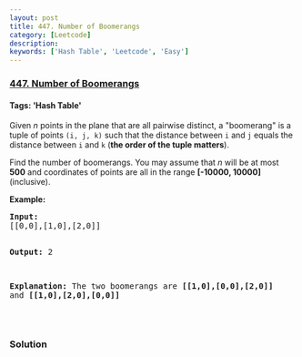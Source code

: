 ```yaml
---
layout: post
title: 447. Number of Boomerangs
category: [Leetcode]
description: 
keywords: ['Hash Table', 'Leetcode', 'Easy']
---
```

### [447. Number of Boomerangs](https://leetcode.com/problems/number-of-boomerangs)

#### Tags: 'Hash Table'

<div class="content__u3I1 question-content__JfgR"><div><p>Given <i>n</i> points in the plane that are all pairwise distinct, a "boomerang" is a tuple of points <code>(i, j, k)</code> such that the distance between <code>i</code> and <code>j</code> equals the distance between <code>i</code> and <code>k</code> (<b>the order of the tuple matters</b>).</p>
<p>Find the number of boomerangs. You may assume that <i>n</i> will be at most <b>500</b> and coordinates of points are all in the range <b>[-10000, 10000]</b> (inclusive).</p>
<p><b>Example:</b></p>
<pre><b>Input:</b>
[[0,0],[1,0],[2,0]]

<b>Output:</b>
2

<b>Explanation:</b>
The two boomerangs are <b>[[1,0],[0,0],[2,0]]</b> and <b>[[1,0],[2,0],[0,0]]</b>
</pre>
<p> </p>
</div></div>

### Solution
